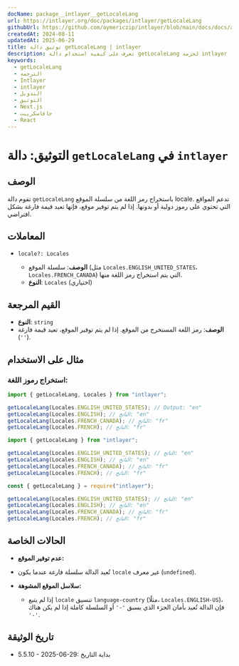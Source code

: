 ```yaml
---
docName: package__intlayer__getLocaleLang
url: https://intlayer.org/doc/packages/intlayer/getLocaleLang
githubUrl: https://github.com/aymericzip/intlayer/blob/main/docs/docs/ar/packages/intlayer/getLocaleLang.md
createdAt: 2024-08-11
updatedAt: 2025-06-29
title: توثيق دالة getLocaleLang | intlayer
description: تعرف على كيفية استخدام دالة getLocaleLang لحزمة intlayer
keywords:
  - getLocaleLang
  - الترجمة
  - Intlayer
  - intlayer
  - التدويل
  - التوثيق
  - Next.js
  - جافاسكريبت
  - React
---
```


# التوثيق: دالة `getLocaleLang` في `intlayer`

## الوصف

تقوم دالة `getLocaleLang` باستخراج رمز اللغة من سلسلة الموقع locale. تدعم المواقع التي تحتوي على رموز دولية أو بدونها. إذا لم يتم توفير موقع، فإنها تعيد قيمة فارغة بشكل افتراضي.

## المعاملات

- `locale?: Locales`

  - **الوصف**: سلسلة الموقع (مثل `Locales.ENGLISH_UNITED_STATES`، `Locales.FRENCH_CANADA`) التي يتم استخراج رمز اللغة منها.
  - **النوع**: `Locales` (اختياري)

## القيم المرجعة

- **النوع**: `string`
- **الوصف**: رمز اللغة المستخرج من الموقع. إذا لم يتم توفير الموقع، تعيد قيمة فارغة (`''`).

## مثال على الاستخدام

### استخراج رموز اللغة:

```typescript codeFormat="typescript"
import { getLocaleLang, Locales } from "intlayer";

getLocaleLang(Locales.ENGLISH_UNITED_STATES); // Output: "en"
getLocaleLang(Locales.ENGLISH); // الناتج: "en"
getLocaleLang(Locales.FRENCH_CANADA); // الناتج: "fr"
getLocaleLang(Locales.FRENCH); // الناتج: "fr"
```

```javascript codeFormat="esm"
import { getLocaleLang } from "intlayer";

getLocaleLang(Locales.ENGLISH_UNITED_STATES); // الناتج: "en"
getLocaleLang(Locales.ENGLISH); // الناتج: "en"
getLocaleLang(Locales.FRENCH_CANADA); // الناتج: "fr"
getLocaleLang(Locales.FRENCH); // الناتج: "fr"
```

```javascript codeFormat="commonjs"
const { getLocaleLang } = require("intlayer");

getLocaleLang(Locales.ENGLISH_UNITED_STATES); // الناتج: "en"
getLocaleLang(Locales.ENGLISH); // الناتج: "en"
getLocaleLang(Locales.FRENCH_CANADA); // الناتج: "fr"
getLocaleLang(Locales.FRENCH); // الناتج: "fr"
```

## الحالات الخاصة

- **عدم توفير الموقع:**

- تُعيد الدالة سلسلة فارغة عندما يكون `locale` غير معرف (`undefined`).

- **سلاسل الموقع المشوهة:**
  - إذا لم يتبع `locale` تنسيق `language-country` (مثلًا، `Locales.ENGLISH-US`)، فإن الدالة تُعيد بأمان الجزء الذي يسبق `'-'` أو السلسلة كاملة إذا لم يكن هناك `'-'`.

## تاريخ الوثيقة

- 5.5.10 - 2025-06-29: بداية التاريخ
